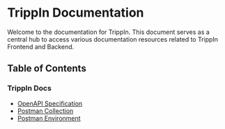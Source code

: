 # TrippIn Documentation

Welcome to the documentation for TrippIn. This document serves as a central hub to access various documentation resources related to TrippIn Frontend and Backend.

## Table of Contents

### TrippIn Docs

- [OpenAPI Specification](./openApiSpecifications.yml)
- [Postman Collection](./postmanCollection/Tripp-In.postman_collection.json)
- [Postman Environment](./postmanCollection/Tripp-in.postman_environment.json)